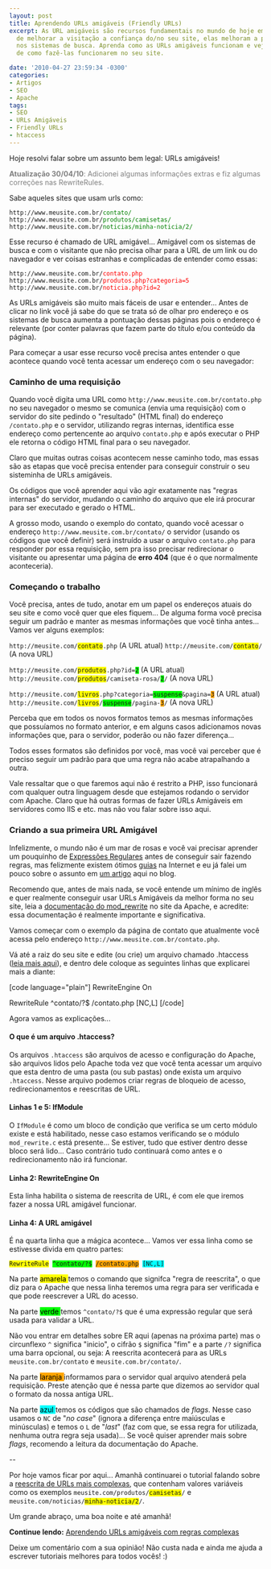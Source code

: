 ```yaml
---
layout: post
title: Aprendendo URLs amigáveis (Friendly URLs)
excerpt: As URL amigáveis são recursos fundamentais no mundo de hoje em dia... Além
  de melhorar a visitação a confiança do/no seu site, elas melhoram a pontuação dele
  nos sistemas de busca. Aprenda como as URLs amigáveis funcionam e veja exemplos
  de como fazê-las funcionarem no seu site.

date: '2010-04-27 23:59:34 -0300'
categories:
- Artigos
- SEO
- Apache
tags:
- SEO
- URLs Amigáveis
- Friendly URLs
- htaccess
---
```

<p>Hoje resolvi falar sobre um assunto bem legal: URLs amigáveis!</p>
<p style="color: gray;"><strong>Atualização 30/04/10</strong>: Adicionei algumas informações extras e fiz algumas correções nas RewriteRules.</p>
<p>Sabe aqueles sites que usam urls como:</p>
<p><code>http://www.meusite.com.br/<span style="color: green;">contato/</span></code>
<code>http://www.meusite.com.br/<span style="color: green;">produtos/camisetas/</span></code>
<code>http://www.meusite.com.br/<span style="color: green;">noticias/minha-noticia/2/</span></code></p>
<p>Esse recurso é chamado de URL amigável... Amigável com os sistemas de busca e com o visitante que não precisa olhar para a URL de um link ou do navegador e ver coisas estranhas e complicadas de entender como essas:</p>
<p><code>http://www.meusite.com.br/<span style="color: red;">contato.php</span></code>
<code>http://www.meusite.com.br/<span style="color: red;">produtos.php?categoria=5</span></code>
<code>http://www.meusite.com.br/<span style="color: red;">noticia.php?id=2</span></code></p>
<p>As URLs amigáveis são muito mais fáceis de usar e entender... Antes de clicar no link você já sabe do que se trata só de olhar pro endereço e os sistemas de busca aumenta a pontuação dessas páginas pois o endereço é relevante (por conter palavras que fazem parte do título e/ou conteúdo da página).</p>
<p>Para começar a usar esse recurso você precisa antes entender o que acontece quando você tenta acessar um endereço com o seu navegador:</p>
<h3>Caminho de uma requisição</h3>
<p>Quando você digita uma URL como <code>http://www.meusite.com.br/contato.php</code> no seu navegador o mesmo se comunica (envia uma requisição) com o servidor do site pedindo o "resultado" (HTML final) do endereço <code>/contato.php</code> e o servidor, utilizando regras internas, identifica esse endereço como pertencente ao arquivo <code>contato.php</code> e após executar o PHP ele retorna o código HTML final para o seu navegador.</p>
<p>Claro que muitas outras coisas acontecem nesse caminho todo, mas essas são as etapas que você precisa entender para conseguir construir o seu sisteminha de URLs amigáveis.</p>
<p>Os códigos que você aprender aqui vão agir exatamente nas "regras internas" do servidor, mudando o caminho do arquivo que ele irá procurar para ser executado e gerado o HTML.</p>
<p>A grosso modo, usando o exemplo do contato, quando você acessar o endereço <code>http://www.meusite.com.br/contato/</code> o servidor (usando os códigos que você definir) será instruído a usar o arquivo <code>contato.php</code> para responder por essa requisição, sem pra isso precisar redirecionar o visitante ou apresentar uma página de <strong>erro 404</strong> (que é o que normalmente aconteceria).</p>
<h3>Começando o trabalho</h3>
<p>Você precisa, antes de tudo, anotar em um papel os endereços atuais do seu site e como você quer que eles fiquem... De alguma forma você precisa seguir um padrão e manter as mesmas informações que você tinha antes... Vamos ver alguns exemplos:</p>
<p><code>http://meusite.com/<span style="background: yellow;">contato</span>.php</code> (A URL atual)
<code>http://meusite.com/<span style="background: yellow;">contato</span>/</code> (A nova URL)</p>
<p><code>http://meusite.com/<span style="background: yellow;">produtos</span>.php?id=<span style="background: lime;">2</span></code> (A URL atual)
<code>http://meusite.com/<span style="background: yellow;">produtos</span>/camiseta-rosa/<span style="background: lime;">2</span>/</code> (A nova URL)</p>
<p><code>http://meusite.com/<span style="background: yellow;">livros</span>.php?categoria=<span style="background: lime;">suspense</span>&pagina=<span style="background: orange;">3</span></code> (A URL atual)
<code>http://meusite.com/<span style="background: yellow;">livros</span>/<span style="background: lime;">suspense</span>/pagina-<span style="background: orange;">3</span>/</code> (A nova URL)</p>
<p>Perceba que em todos os novos formatos temos as mesmas informações que possuíamos no formato anterior, e em alguns casos adicionamos novas informações que, para o servidor, poderão ou não fazer diferença...</p>
<p>Todos esses formatos são definidos por você, mas você vai perceber que é preciso seguir um padrão para que uma regra não acabe atrapalhando a outra.</p>
<p>Vale ressaltar que o que faremos aqui não é restrito a PHP, isso funcionará com qualquer outra linguagem desde que estejamos rodando o servidor com Apache. Claro que há outras formas de fazer URLs Amigáveis em servidores como IIS e etc. mas não vou falar sobre isso aqui.</p>
<h3>Criando a sua primeira URL Amigável</h3>
<p>Infelizmente, o mundo não é um mar de rosas e você vai precisar aprender um pouquinho de <a title="Expressões Regulares - Wikipédia" href="http://pt.wikipedia.org/wiki/Express%C3%A3o_regular" target="_blank">Expressões Regulares</a> antes de conseguir sair fazendo regras, mas felizmente existem ótimos <a title="Expressões Regulares" href="http://guia-er.sourceforge.net/" target="_blank">guias</a> na Internet e eu já falei um pouco sobre o assunto em <a title="Validação de e-mail no PHP com Expressões Regulares" href="http://blog.thiagobelem.net/php/validacao-de-e-mail-no-php-com-expressoes-regulares/">um artigo</a> aqui no blog.</p>
<p>Recomendo que, antes de mais nada, se você entende um mínimo de inglês e quer realmente conseguir usar URLs Amigáveis da melhor forma no seu site, leia a <a title="Documentação do mod_rewrite" href="http://httpd.apache.org/docs/2.2/mod/mod_rewrite.html" target="_blank">documentação do mod_rewrite</a> no site da Apache, e acredite: essa documentação é realmente importante e significativa.</p>
<p>Vamos começar com o exemplo da página de contato que atualmente você acessa pelo endereço <code>http://www.meusite.com.br/contato.php</code>.</p>
<p>Vá até a raiz do seu site e edite (ou crie) um arquivo chamado .htaccess (<a title=".htaccess - Wikipédia" href="http://en.wikipedia.org/wiki/Htaccess" target="_blank">leia mais aqui</a>), e dentro dele coloque as seguintes linhas que explicarei mais a diante:</p>
<p>[code language="plain"]
<IfModule mod_rewrite.c>
	RewriteEngine On</p>
<p>	RewriteRule ^contato/?$ /contato.php [NC,L]
</IfModule>
[/code]</p>
<p>Agora vamos as explicações...</p>
<h4>O que é um arquivo .htaccess?</h4>
<p>Os arquivos <code>.htaccess</code> são arquivos de acesso e configuração do Apache, são arquivos lidos pelo Apache toda vez que você tenta acessar um arquivo que esta dentro de uma pasta (ou sub pastas) onde exista um arquivo <code>.htaccess</code>. Nesse arquivo podemos criar regras de bloqueio de acesso, redirecionamentos e reescritas de URL.</p>
<h4>Linhas 1 e 5: IfModule</h4>
<p>O <code>IfModule</code> é como um bloco de condição que verifica se um certo módulo existe e está habilitado, nesse caso estamos verificando se o módulo <code>mod_rewrite.c</code> está presente... Se estiver, tudo que estiver dentro desse bloco será lido... Caso contrário tudo continuará como antes e o redirecionamento não irá funcionar.</p>
<h4>Linha 2: RewriteEngine On</h4>
<p>Esta linha habilita o sistema de reescrita de URL, é com ele que iremos fazer a nossa URL amigável funcionar.</p>
<h4>Linha 4: A URL amigável</h4>
<p>É na quarta linha que a mágica acontece... Vamos ver essa linha como se estivesse divida em quatro partes:</p>
<p><code><span style="background: yellow;">RewriteRule</span> <span style="background: lime;">^contato/?$</span> <span style="background: orange;">/contato.php</span> <span style="background: cyan;">[NC,L]</span></code></p>
<p>Na parte <span style="background: yellow; color: black;"> amarela </span> temos o comando que signifca "regra de reescrita", o que diz para o Apache que nessa linha teremos uma regra para ser verificada e que pode reescrever a URL do acesso.</p>
<p>Na parte <span style="background: lime; color: black;"> verde </span> temos <code>^contato/?$</code> que é uma expressão regular que será usada para validar a URL.</p>
<p>Não vou entrar em detalhes sobre ER aqui (apenas na próxima parte) mas o circunflexo <code>^</code> significa "inicio", o cifrão <code>$</code> significa "fim" e a parte <code>/?</code> significa uma barra opcional, ou seja: A reescrita acontecerá para as URLs <code>meusite.com.br/contato</code> e <code>meusite.com.br/contato/</code>.</p>
<p>Na parte <span style="background: orange; color: black;"> laranja </span> informamos para o servidor qual arquivo atenderá pela requisição. Preste atenção que é nessa parte que dizemos ao servidor qual o formato da nossa antiga URL.</p>
<p>Na parte <span style="background: cyan; color: black;"> azul </span> temos os códigos que são chamados de <em>flags</em>. Nesse caso usamos o <code>NC</code> de "<em>no case</em>"  (ignora a diferença entre maiúsculas e minúsculas) e temos o <code>L</code> de "<em>last</em>" (faz com que, se essa regra for utilizada, nenhuma outra regra seja usada)... Se você quiser aprender mais sobre <em>flags</em>, recomendo a leitura da documentação do Apache.</p>
<p>--</p>
<p>Por hoje vamos ficar por aqui... Amanhã continuarei o tutorial falando sobre a <a title="Aprendendo URLs amigáveis com regras complexas" href="http://blog.thiagobelem.net/aprendendo-urls-amigaveis-com-regras-complexas/">reescrita de URLs mais complexas</a>, que contenham valores variáveis como os exemplos <code>meusite.com/produtos/<span style="background: yellow;">camisetas</span>/</code> e <code>meusite.com/noticias/<span style="background: yellow;">minha-noticia/2</span>/</code>.</p>
<p>Um grande abraço, uma boa noite e até amanhã!</p>
<p><strong>Continue lendo:</strong> <a title="Aprendendo URLs amigáveis com regras complexas" href="http://blog.thiagobelem.net/aprendendo-urls-amigaveis-com-regras-complexas/">Aprendendo URLs amigáveis com regras complexas</a></p>
<p>Deixe um comentário com a sua opinião! Não custa nada e ainda me ajuda a escrever tutoriais melhores para todos vocês! :)</p>
